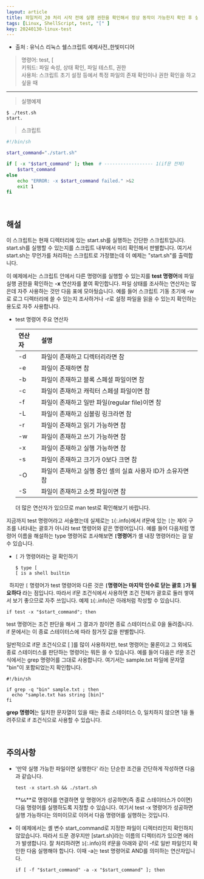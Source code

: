 ```yaml
---
layout: article
title: 파일처리_20 처리 시작 전에 실행 권한을 확인해서 정상 동작이 가능한지 확인 후 실행하기
tags: [Linux, ShellScript, test, "[" ]
key: 20240130-linux-test
---
```


- 출처 : 유닉스 리눅스 쉘스크립트 예제사전_한빛미디어

> 명령어: test,  [  
> 키워드: 파일 속성, 상태 확인, 파일 테스트, 권한   
> 사용처: 스크립트 초기 설정 등에서 특정 파일의 존재 확인이나 권한 확인을 하고 싶을 때
 
--- 

> 실행예제

```
$ ./test.sh
start.
```

> 스크립트

```bash
#!/bin/sh

start_command="./start.sh"

if [ -x "$start_command" ]; then  # ------------------ 1(if문 전체)
    $start_command
else
    echo "ERROR: -x $start_command failed." >&2
    exit 1
fi
```

&nbsp;
&nbsp;

## **해설**

이 스크립트는 현재 디렉터리에 있는 start.sh를 실행하는 간단한 스크립트입니다. start.sh를 실행할 수 있는지를 스크립트 내부에서 미리 확인해서 판별합니다. 여기서 start.sh는 무언가를 처리하는 스크립트로 가정했는데 이 예제는 "start.sh"를 출력합니다.

이 예제에서는 스크립트 안에서 다른 명령어를 실행할 수 있는지를 **test 명령어**에 파일실행 권한을 확인하는 **-x** 연산자를 붙여 확인합니다. 파일 상태를 조사하는 연산자는 많은데 자주 사용하는 것만 다음 표에 모아뒀습니다. 예를 들어 스크립트 기동 초기에 -w로 로그 디렉터리에 쓸 수 있는지 조사하거나 -r로 설정 파일을 읽을 수 있는지 확인하는 용도로 자주 사용합니다.

- test 명령어 주요 연산자

  |연산자|설명|
  |:----|:---|
  |-d|파일이 존재하고 디렉터리라면 참|
  |-e|파일이 존재하면 참|
  |-b|파일이 존재하고 블록 스페셜 파일이면 참|
  |-c|파일이 존재하고 캐릭터 스페셜 파일이면 참|
  |-f|파일이 존재하고 일반 파일(regular file)이면 참|
  |-L|파일이 존재하고 심볼링 링크라면 참|
  |-r|파일이 존재하고 읽기 가능하면 참|
  |-w|파일이 존재하고 쓰기 가능하면 참|
  |-x|파일이 존재하고 실행 가능하면 참|
  |-s|파일이 존재하고 크기가 0보다 크면 참|
  |-O|파일이 존재하고 실행 중인 셸의 실효 사용자 ID가 소유자면 참|
  |-S|파일이 존재하고 소켓 파일이면 참|

  더 많은 연산자가 있으므로 man test로 확인해보기 바랍니다.

지금까지 test 명령어라고 서술했는데 실제로는 `1`{:.info}에서 if문에 있는 `[`는 제어 구조를 나타내는 괄호가 아니라 test 명령어와 같은 명령어입니다. 예를 들어 다음처럼 명령어 이름을 해설하는 type 명령어로 조사해보면 **`[`명령어**가 셸 내장 명령어라는 걸 알 수 있습니다.

- `[` 가 명령어라는 걸 확인하기

  ```
  $ type [
  [ is a shell builtin
  ```
 
  하지만 `[` 명령어가 test 명령어와 다른 것은 **`[`명령어는 마지막 인수로 닫는 괄호 `]`가 필요하다** 라는 점입니다. 따라서 if문 조건식에서 사용하면 조건 전체가 괄호로 둘러 쌓여서 보기 좋으므로 자주 쓰입니다. 예제 `1`{:.info}은 아래처럼 작성할 수 있습니다.

  ```
  if test -x "$start_command"; then
  ```
  test 명령어는 조건 판단을 해서 그 결과가 참이면 종료 스테이터스로 0을 둘려줍니다.  
  if 문에서는 이 종료 스테이터스에 따라 참거짓 값을 판별합니다.

  일반적으로 if문 조건식으로 [ ]를 많이 사용하지만, test 명령어는 물론이고 그 외에도 종료 스테이터스를 판단하는 명령어는 뭐든 쓸 수 있습니다. 
  예를 들어 다음은 if문 조건식에서는 grep 명령어를 그대로 사용합니다. 여기서는 sample.txt 파일에 문자열 "bin"이 포함되었는지 확인합니다.

  ```
  #!/bin/sh

  if grep -q "bin" sample.txt ; then
    echo "sample.txt has string [bin]"
  fi
  ```

  **grep 명령어**는 일치한 문자열이 있을 때는 종료 스테이터스 0, 일치하지 않으면 1을 돌려주므로 if 조건식으로 사용할 수 있습니다.

&nbsp;
&nbsp;

## **주의사항**

- '만약 실행 가능한 파일이면 실행한다' 라는 단순한 조건을 간단하게 작성하면 다음과 같습니다.

  ```
  test -x start.sh && ./start.sh
  ```

  **`&&`**로 명령어를 연결하면 앞 명령어가 성공하면(즉 종료 스테이터스가 0이면) 다음 명령어를 실행하도록 지정할 수 있습니다. 여기서 test -x 명령어가 성공하면 실행 가능하다는 의미이므로 이어서 다음 명령어를 실행하는 것입니다.
 
- 이 예제에서는 셸 변수 start_command로 지정한 파일이 디렉터리인지 확인하지 않았습니다. 따라서 드문 경우지만 [start.sh]라는 이름의 디렉터리가 있으면 에러가 발생합니다. 잘 처리하려면 `1`{:.info}의 if문을 아래와 같이 -f로 일반 파일인지 확인한 다음 실행해야 합니다. 이때 -a는 test 명령어로 AND를 의미하는 연산자입니다.

  ```
  if [ -f "$start_command" -a -x "$start_command" ]; then
  ```



